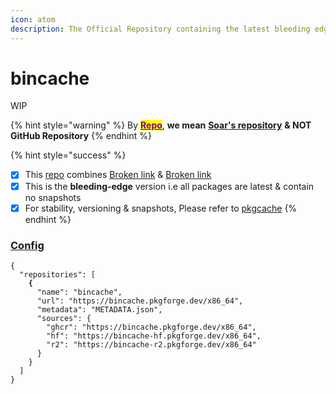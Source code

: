 ```yaml
---
icon: atom
description: The Official Repository containing the latest bleeding edge binaries/packages
---
```


# bincache

WIP

{% hint style="warning" %}
By [<mark style="color:purple;">**Repo**</mark>](https://soar.qaidvoid.dev/configuration#repository-configuration), **we mean** [**Soar's repository**](https://soar.qaidvoid.dev/configuration#repository-configuration) **& NOT GitHub Repository**
{% endhint %}

{% hint style="success" %}
* [x] This [repo](https://soar.qaidvoid.dev/configuration#repository-configuration) combines [Broken link](broken-reference "mention") & [Broken link](broken-reference "mention")
* [x] This is the **bleeding-edge** version i.e all packages are latest & contain no snapshots
* [x] For stability, versioning & snapshots, Please refer to [pkgcache](../pkgcache/ "mention")
{% endhint %}

### [Config](https://soar.qaidvoid.dev/configuration#repository-configuration)

<pre class="language-jsonp"><code class="lang-jsonp">{
  "repositories": [
<strong>    {
</strong>      "name": "bincache",
      "url": "https://bincache.pkgforge.dev/x86_64",
      "metadata": "METADATA.json",
      "sources": {
        "ghcr": "https://bincache.pkgforge.dev/x86_64",
        "hf": "https://bincache-hf.pkgforge.dev/x86_64",
        "r2": "https://bincache-r2.pkgforge.dev/x86_64"
      }
    }
  ]
}
</code></pre>
